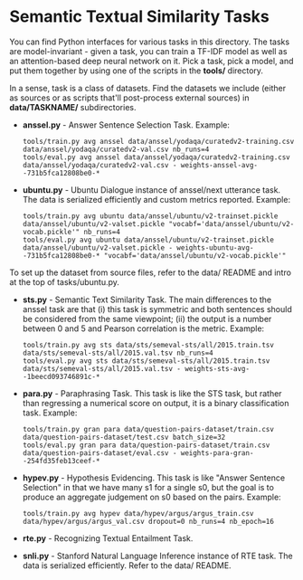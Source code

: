 Semantic Textual Similarity Tasks
=============

You can find Python interfaces for various tasks in this directory.
The tasks are model-invariant - given a task, you can train a TF-IDF
model as well as an attention-based deep neural network on it.
Pick a task, pick a model, and put them together by using one of
the scripts in the **tools/** directory.

In a sense, task is a class of datasets.  Find the datasets we include
(either as sources or as scripts that'll post-process external sources)
in **data/TASKNAME/** subdirectories.

*   **anssel.py** - Answer Sentence Selection Task.  Example:

    ```
    tools/train.py avg anssel data/anssel/yodaqa/curatedv2-training.csv data/anssel/yodaqa/curatedv2-val.csv nb_runs=4
    tools/eval.py avg anssel data/anssel/yodaqa/curatedv2-training.csv data/anssel/yodaqa/curatedv2-val.csv - weights-anssel-avg--731b5fca12808be0-*
    ```

 * **ubuntu.py** - Ubuntu Dialogue instance of anssel/next utterance task.
   The data is serialized efficiently and custom metrics reported.  Example:

       tools/train.py avg ubuntu data/anssel/ubuntu/v2-trainset.pickle data/anssel/ubuntu/v2-valset.pickle "vocabf='data/anssel/ubuntu/v2-vocab.pickle'" nb_runs=4
       tools/eval.py avg ubuntu data/anssel/ubuntu/v2-trainset.pickle data/anssel/ubuntu/v2-valset.pickle - weights-ubuntu-avg--731b5fca12808be0-* "vocabf='data/anssel/ubuntu/v2-vocab.pickle'"

 To set up the dataset from source files, refer to the data/ README and
 intro at the top of tasks/ubuntu.py.

 * **sts.py** - Semantic Text Similarity Task.
   The main differences to the anssel task are that (i) this task is symmetric
   and both sentences should be considered from the same viewpoint; (ii) the
   output is a number between 0 and 5 and Pearson correlation is the metric.
   Example:

    ```
    tools/train.py avg sts data/sts/semeval-sts/all/2015.train.tsv data/sts/semeval-sts/all/2015.val.tsv nb_runs=4
    tools/eval.py avg sts data/sts/semeval-sts/all/2015.train.tsv data/sts/semeval-sts/all/2015.val.tsv - weights-sts-avg--1beecd093746891c-*
    ```

 * **para.py** - Paraphrasing Task.  This task is like the STS task,
   but rather than regressing a numerical score on output, it is
   a binary classification task.  Example:

    ```
    tools/train.py gran para data/question-pairs-dataset/train.csv data/question-pairs-dataset/test.csv batch_size=32
    tools/eval.py gran para data/question-pairs-dataset/train.csv data/question-pairs-dataset/eval.csv - weights-para-gran--254fd35feb13ceef-*
    ```

 * **hypev.py** - Hypothesis Evidencing.  This task is like "Answer Sentence
   Selection" in that we have many s1 for a single s0, but the goal is
   to produce an aggregate judgement on s0 based on the pairs.  Example:

    ```
    tools/train.py avg hypev data/hypev/argus/argus_train.csv data/hypev/argus/argus_val.csv dropout=0 nb_runs=4 nb_epoch=16
    ```
 * **rte.py** - Recognizing Textual Entailment Task.

 * **snli.py** - Stanford Natural Language Inference instance of RTE task.
   The data is serialized efficiently.  Refer to the data/ README.
